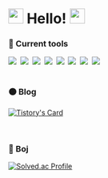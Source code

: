 <h1><img src="https://emojis.slackmojis.com/emojis/images/1643514598/6016/meow_coffee.png?1643514598" width="30"/> Hello!  <img src="https://emojis.slackmojis.com/emojis/images/1643515806/18232/meow_coffee2.png?1643515806" width="30"/> </h1>

<h3 align="left">📍 Current tools </h3>
<div align="left">
 <img src="https://img.shields.io/badge/Slack-4A154B?style=for-the-badge&logo=slack&logoColor=white" />&nbsp
 <img src="https://img.shields.io/badge/Discord-7289DA?style=for-the-badge&logo=discord&logoColor=white" />&nbsp
 <img src="https://img.shields.io/badge/GitHub-100000?style=for-the-badge&logo=github&logoColor=white" />&nbsp
 <img src="https://img.shields.io/badge/Python-3776AB?style=for-the-badge&logo=python&logoColor=white" />&nbsp
 <img src="https://img.shields.io/badge/Tableau-E97627?style=for-the-badge&logo=Tableau&logoColor=white" />&nbsp
 <img src="https://img.shields.io/badge/AWS-FF9900?style=for-the-badge&logo=amazonaws&logoColor=white" />&nbsp
 <img src="https://img.shields.io/badge/MongoDB-4EA94B?style=for-the-badge&logo=mongodb&logoColor=white" />&nbsp
 <img src="https://img.shields.io/badge/Figma-F24E1E?style=for-the-badge&logo=figma&logoColor=white" />&nbsp
</div>

<br>

<h3 align="left">🟠 Blog </h3>


[![Tistory's Card](https://github-readme-tistory-card.vercel.app/api/badge?name=seonae-j&postId={insert_postId}&theme=tistory)](https://github.com/loosie/github-readme-tistory-card)



<br>

<h3 align="left">🔵 Boj </h3>

[![Solved.ac Profile](http://mazassumnida.wtf/api/mini/generate_badge?boj=firstsun)]([https://solved.ac/profile/firstsun])



<br>
